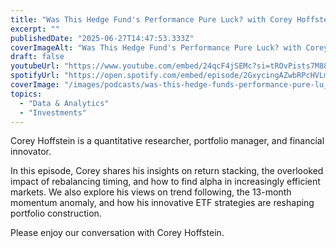```yaml
---
title: "Was This Hedge Fund's Performance Pure Luck? with Corey Hoffstein"
excerpt: ""
publishedDate: "2025-06-27T14:47:53.333Z"
coverImageAlt: "Was This Hedge Fund's Performance Pure Luck? with Corey Hoffstein"
draft: false
youtubeUrl: "https://www.youtube.com/embed/24qcF4jSEMc?si=tROvPists7M88tQM"
spotifyUrl: "https://open.spotify.com/embed/episode/2GxycingAZwbRPcHVLmsop"
coverImage: "/images/podcasts/was-this-hedge-funds-performance-pure-lu__66f56d5228ca1c11ade5a9c7_TIP_20-_20Corey_20Hoffste.png"
topics:
  - "Data & Analytics"
  - "Investments"
---
```

<p id="">Corey Hoffstein is a quantitative researcher, portfolio manager, and financial innovator.</p><p id="">In this episode, Corey shares his insights on return stacking, the overlooked impact of rebalancing timing, and how to find alpha in increasingly efficient markets. We also explore his views on trend following, the 13-month momentum anomaly, and how his innovative ETF strategies are reshaping portfolio construction.</p><p id="">Please enjoy our conversation with Corey Hoffstein.</p>
